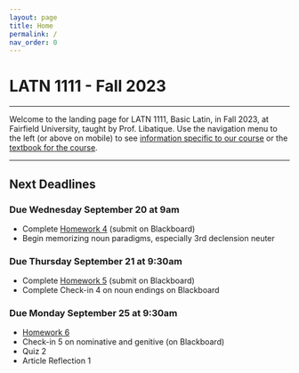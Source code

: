 ```yaml
---
layout: page
title: Home
permalink: /
nav_order: 0
---
```


# LATN 1111 - Fall 2023

***

Welcome to the landing page for LATN 1111, Basic Latin, in Fall 2023, at Fairfield University, taught by Prof. Libatique. Use the navigation menu to the left (or above on mobile) to see [information specific to our course](/course_info) or the [textbook for the course](/textbook).

***

## Next Deadlines

### Due Wednesday September 20 at 9am

* Complete [Homework 4](../homework/homework#homework-4-due-w-920) (submit on Blackboard)
* Begin memorizing noun paradigms, especially 3rd declension neuter

### Due Thursday September 21 at 9:30am

* Complete [Homework 5](../homework/homework#homework-5-due-r-921) (submit on Blackboard)
* Complete Check-in 4 on noun endings on Blackboard

### Due Monday September 25 at 9:30am

* [Homework 6](../homework/homework#homework-6-due-m-925)
* Check-in 5 on nominative and genitive (on Blackboard)
* Quiz 2
* Article Reflection 1